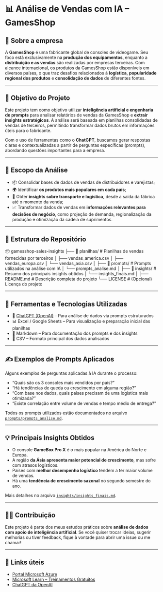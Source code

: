 # 📊 Análise de Vendas com IA – GamesShop

## 🏢 Sobre a empresa

A **GamesShop** é uma fabricante global de consoles de videogame. Seu foco está exclusivamente na **produção dos equipamentos**, enquanto a **distribuição e as vendas** são realizadas por empresas terceiras. Com alcance internacional, os produtos da GamesShop estão disponíveis em diversos países, o que traz desafios relacionados à **logística**, **popularidade regional dos produtos** e **consolidação de dados** de diferentes fontes.

---

## 🎯 Objetivo do Projeto

Este projeto tem como objetivo utilizar **inteligência artificial e engenharia de prompts** para analisar relatórios de vendas da GamesShop e **extrair insights estratégicos**. A análise será baseada em planilhas consolidadas de vendas de terceiros, permitindo transformar dados brutos em informações úteis para o fabricante.

Com o uso de ferramentas como o **ChatGPT**, buscamos gerar respostas claras e contextualizadas a partir de perguntas específicas (prompts), abordando questões importantes para a empresa.

---

## 🧭 Escopo da Análise

- 📦 Consolidar bases de dados de vendas de distribuidores e varejistas;
- 🌍 Identificar **os produtos mais populares em cada país**;
- 🚚 Obter **insights sobre transporte e logística**, desde a saída da fábrica até o momento da venda;
- 📈 Transformar dados de vendas em **informações relevantes para decisões de negócio**, como projeção de demanda, regionalização da produção e otimização da cadeia de suprimentos.

---

## 📁 Estrutura do Repositório

📦 gamesshop-sales-insights
├── 📁 planilhas/ # Planilhas de vendas fornecidas por terceiros
│ ├── vendas_america.csv
│ ├── vendas_europa.csv
│ └── vendas_asia.csv
│
├── 📁 prompts/ # Prompts utilizados na análise com IA
│ └── prompts_analise.md
│
├── 📁 insights/ # Resumo dos principais insights obtidos
│ └── insights_finais.md
│
├── README.md # Descrição completa do projeto
└── LICENSE # (Opcional) Licença do projeto


---

## 🤖 Ferramentas e Tecnologias Utilizadas

- 🧠 [ChatGPT (OpenAI)](https://chat.openai.com/) – Para análise de dados via prompts estruturados
- 📊 Excel / Google Sheets – Para visualização e preparação inicial das planilhas
- 📝 Markdown – Para documentação dos prompts e dos insights
- 💾 CSV – Formato principal dos dados analisados

---

## ✍️ Exemplos de Prompts Aplicados

Alguns exemplos de perguntas aplicadas à IA durante o processo:

- “Quais são os 3 consoles mais vendidos por país?”
- “Há tendências de queda ou crescimento em alguma região?”
- “Com base nos dados, quais países precisam de uma logística mais otimizada?”
- “Existe correlação entre volume de vendas e tempo médio de entrega?”

Todos os prompts utilizados estão documentados no arquivo [`prompts/prompts_analise.md`](prompts/prompts_analise.md).

---

## 💡 Principais Insights Obtidos

- O console **GameBox Pro X** é o mais popular na América do Norte e Europa.
- A região **da Ásia apresenta maior potencial de crescimento**, mas sofre com atrasos logísticos.
- Países com **melhor desempenho logístico** tendem a ter maior volume de vendas.
- Há uma **tendência de crescimento sazonal** no segundo semestre do ano.

Mais detalhes no arquivo [`insights/insights_finais.md`](insights/insights_finais.md).

---

## 🧑‍💻 Contribuição

Este projeto é parte dos meus estudos práticos sobre **análise de dados com apoio de inteligência artificial**. Se você quiser trocar ideias, sugerir melhorias ou tiver feedback, fique à vontade para abrir uma issue ou me chamar!

---

## 🔗 Links úteis

- [Portal Microsoft Azure](https://portal.azure.com/)
- [Microsoft Learn – Treinamentos Gratuitos](https://learn.microsoft.com/pt-br/training/)
- [ChatGPT da OpenAI](https://chat.openai.com/)


